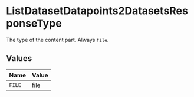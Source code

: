 # ListDatasetDatapoints2DatasetsResponseType

The type of the content part. Always `file`.


## Values

| Name   | Value  |
| ------ | ------ |
| `FILE` | file   |